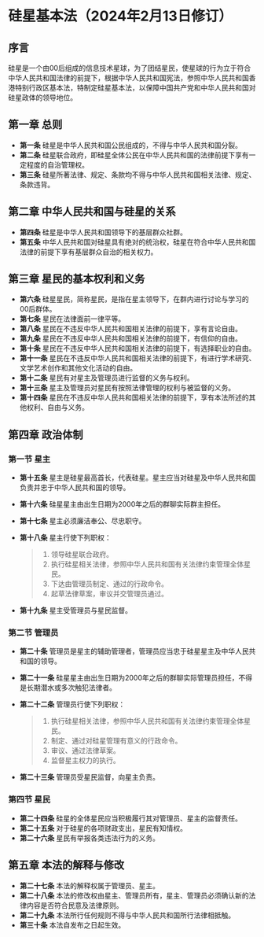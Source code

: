 # 硅星基本法（2024年2月13日修订）

## 序言

硅星是一个由00后组成的信息技术星球，为了团结星民，使星球的行为立于符合中华人民共和国法律的前提下，根据中华人民共和国宪法，参照中华人民共和国香港特别行政区基本法，特制定硅星基本法，以保障中国共产党和中华人民共和国对硅星政体的领导地位。

## 第一章 总则

- **第一条** 硅星是中华人民共和国公民组成的，不得与中华人民共和国分裂。
- **第二条** 硅星联合政府，即硅星全体公民在中华人民共和国的法律前提下享有一定程度的自治管理权。
- **第三条** 硅星所著法律、规定、条款均不得与中华人民共和国相关法律、规定、条款违背。

## 第二章 中华人民共和国与硅星的关系

- **第四条** 硅星是中华人民共和国领导下的基层群众社群。
- **第五条** 中华人民共和国对硅星具有绝对的统治权，硅星在符合中华人民共和国法律的前提下享有基层群众自治的相关权力。

## 第三章 星民的基本权利和义务

- **第六条** 硅星星民，简称星民，是指在星主领导下，在群内进行讨论与学习的00后群体。
- **第七条** 星民在法律面前一律平等。
- **第八条** 星民在不违反中华人民共和国相关法律的前提下，享有言论自由。
- **第九条** 星民在不违反中华人民共和国相关法律的前提下，有信仰的自由。
- **第十条** 星民在不违反中华人民共和国相关法律的前提下，有选择职业的自由。
- **第十一条** 星民在不违反中华人民共和国相关法律的前提下，有进行学术研究、文学艺术创作和其他文化活动的自由。
- **第十二条** 星民有对星主及管理员进行监督的义务与权利。
- **第十三条** 星主及管理员对星民有按照法律管理的权利与被监督的义务。
- **第十四条** 星民在不违反中华人民共和国相关法律的前提下，享有本法所述的其他权利、自由与义务。

## 第四章 政治体制

### 第一节 星主

- **第十五条** 星主是硅星最高首长，代表硅星。星主应当对硅星及中华人民共和国负责并忠于中华人民共和国的领导。

- **第十六条** 硅星星主由出生日期为2000年之后的群聊实际群主担任。

- **第十七条** 星主必须廉洁奉公、尽忠职守。

- **第十八条** 星主行使下列职权：
  
  > 1. 领导硅星联合政府。
  > 2. 执行硅星相关法律，参照中华人民共和国有关法律约束管理全体星民。
  > 3. 下达由管理员制定、通过的行政命令。
  > 4. 起草法律草案，审议并交管理员通过。
  
- **第十九条** 星主受管理员与星民监督。

### 第二节 管理员

- **第二十条** 管理员是星主的辅助管理者，管理员应当忠于硅星星主及中华人民共和国的领导。

- **第二十一条** 硅星星主由出生日期为2000年之后的群聊实际管理员担任，不得是长期潜水或多次触犯法律者。

- **第二十二条** 管理员行使下列职权：
  
  > 1. 执行硅星相关法律，参照中华人民共和国有关法律约束管理全体星民。
  > 2. 制定、通过对硅星管理有意义的行政命令。
  > 3. 审议、通过法律草案。
  > 4. 监督星主权力的执行。
  
- **第二十三条** 管理员受星民监督，向星主负责。

### 第四节 星民

- **第二十四条** 硅星的全体星民应当积极履行其对管理员、星主的监督责任。
- **第二十五条** 对于硅星的各项财政支出，星民有知情权。
- **第二十六条** 星民有举报各类违法行为的义务。

## 第五章 本法的解释与修改

- **第二十七条** 本法的解释权属于管理员、星主。
- **第二十八条** 本法的修改权由星主、管理员所有，星主、管理员必须确认新的法律内容是否符合民意及法律原则。
- **第二十九条** 本法所行任何规则不得与中华人民共和国所行法律相抵触。
- **第三十条** 本法自发布之日起生效。
